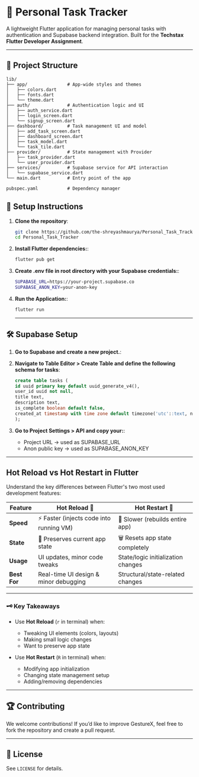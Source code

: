 # 📝 Personal Task Tracker

A lightweight Flutter application for managing personal tasks with authentication and Supabase backend integration. Built for the **Techstax Flutter Developer Assignment**.

---

## 📂 Project Structure

```
lib/
├── app/               # App-wide styles and themes
│   ├── colors.dart
│   ├── fonts.dart
│   └── theme.dart
├── auth/              # Authentication logic and UI
│   ├── auth_service.dart
│   ├── login_screen.dart
│   └── signup_screen.dart
├── dashboard/         # Task management UI and model
│   ├── add_task_screen.dart
│   ├── dashboard_screen.dart
│   ├── task_model.dart
│   └── task_tile.dart
├── provider/          # State management with Provider
│   ├── task_provider.dart
│   └── user_provider.dart
├── services/          # Supabase service for API interaction
│   └── supabase_service.dart
└── main.dart          # Entry point of the app

pubspec.yaml           # Dependency manager
```

## 🚀 Setup Instructions

1. **Clone the repository**:
   ```bash
   git clone https://github.com/the-shreyashmaurya/Personal_Task_Tracker.git
   cd Personal_Task_Tracker
   ```
2. **Install Flutter dependencies:**:
   ```bash
   flutter pub get
   ```

3. **Create .env file in root directory with your Supabase credentials:**:
   ```bash
   SUPABASE_URL=https://your-project.supabase.co
   SUPABASE_ANON_KEY=your-anon-key
   ```

4. **Run the Application:**:
   ```bash
   flutter run
   ```

   ---
## 🛠️ Supabase Setup


1. **Go to Supabase and create a new project.**:
 
2. **Navigate to Table Editor > Create Table and define the following schema for tasks**:

   ```sql
   create table tasks (
   id uuid primary key default uuid_generate_v4(),
   user_id uuid not null,
   title text,
   description text,
   is_complete boolean default false,
   created_at timestamp with time zone default timezone('utc'::text, now())
   );
   ```

1. **Go to Project Settings > API and copy your:**:

   - Project URL → used as SUPABASE_URL 
   - Anon public key → used as SUPABASE_ANON_KEY

---

## Hot Reload vs Hot Restart in Flutter  

Understand the key differences between Flutter's two most used development features:  

| Feature          | Hot Reload 🔄                          | Hot Restart 🔁                     |
|------------------|----------------------------------------|------------------------------------|
| **Speed**        | ⚡ Faster (injects code into running VM) | 🐢 Slower (rebuilds entire app)    |
| **State**        | 💾 Preserves current app state          | 🗑️ Resets app state completely     |
| **Usage**        | UI updates, minor code tweaks           | State/logic initialization changes |
| **Best For**     | Real-time UI design & minor debugging   | Structural/state-related changes   |  

---

### 🗝️ Key Takeaways  
  - Use **Hot Reload** (`r` in terminal) when:  
    - Tweaking UI elements (colors, layouts)  
    - Making small logic changes  
    - Want to preserve app state  

  - Use **Hot Restart** (`R` in terminal) when:  
    - Modifying app initialization  
    - Changing state management setup  
    - Adding/removing dependencies  

---

## 🏆 Contributing

We welcome contributions! If you’d like to improve GestureX, feel free to fork the repository and create a pull request.

---

## 📄 License

See `LICENSE` for details.

